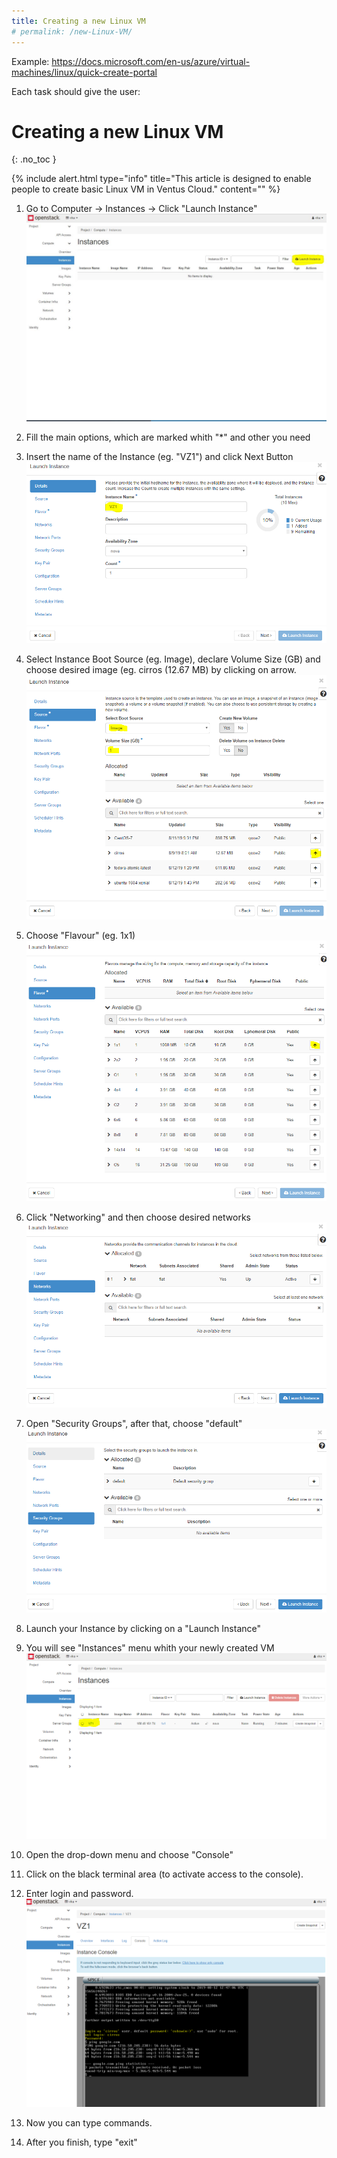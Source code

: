 ```yaml
---
title: Creating a new Linux VM 
# permalink: /new-Linux-VM/
---
```


Example:
https://docs.microsoft.com/en-us/azure/virtual-machines/linux/quick-create-portal

Each task should give the user:


# Creating a new Linux VM
{: .no_toc }

{% include alert.html type="info" title="This article is designed to enable people to create basic Linux VM in Ventus Cloud." content="" %}

1) Go to Computer -> Instances -> Click "Launch Instance"
![](../../assets/img/new-linux-vm/intances1.png)

2) Fill the main options, which are marked whith "*" and other you need

3) Insert the name of the Instance (eg. "VZ1") and click Next Button
![](../../assets/img/new-linux-vm/intances2.png)

4) Select Instance Boot Source (eg. Image), declare Volume Size (GB) and choose desired image (eg. cirros (12.67 MB) by clicking on arrow.
![](../../assets/img/new-linux-vm/intances3.png)

5) Choose "Flavour" (eg. 1x1)
![](../../assets/img/new-linux-vm/intances4.png)

6) Click "Networking" and then choose desired networks
![](../../assets/img/new-linux-vm/intances5.png)

7) Open "Security Groups", after that, choose "default" 
![](../../assets/img/new-linux-vm/intances6.png)

8) Launch your Instance by clicking on a "Launch Instance"

9) You will see "Instances" menu whith your newly created VM
![](../../assets/img/new-linux-vm/intances7.png)

10) Open the drop-down menu and choose "Console"

11) Click on the black terminal area (to activate access to the console). 
	
12) Enter login and password. 
![](../../assets/img/new-linux-vm/intances8.png)

13) Now you can type commands.
	
14) After you finish, type "exit"


